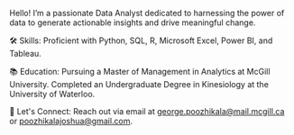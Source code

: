 
Hello! I’m a passionate Data Analyst dedicated to harnessing the power of data to generate actionable insights and drive meaningful change.

🛠️ Skills: Proficient with Python, SQL, R, Microsoft Excel, Power BI, and Tableau.

📚 Education: Pursuing a Master of Management in Analytics at McGill University. Completed an Undergraduate Degree in Kinesiology at the University of Waterloo.

🤝 Let's Connect:  Reach out via email at george.poozhikala@mail.mcgill.ca or poozhikalajoshua@gmail.com.


